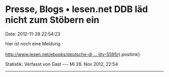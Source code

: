 Presse, Blogs • lesen.net DDB läd nicht zum Stöbern ein
=======================================================

Date: 2012-11-28 22:54:23

hier ist noch eine Meldung\
\
[http://www.lesen.net/ebooks/deutsche-di \...
lity-5595/](http://www.lesen.net/ebooks/deutsche-digitale-bibliothek-eroffnet-viele-inhalte-wenig-usability-5595/){.postlink}

Statistik: Verfasst von Gast --- Mi 28. Nov 2012, 22:54

------------------------------------------------------------------------
